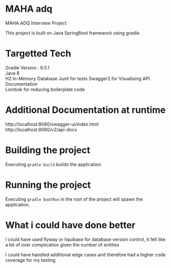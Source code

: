 # MAHA adq
MAHA ADQ Interview Project  

This project is built on Java SpringBoot framework using gradle.  

# Targetted Tech
Gradle Version : 6.5.1  
Java 8  
H2 In-Memory Database 
Junit for tests 
Swagger2 for Visualising API Documentation  
Lombok for reducing boilerplate code  

# Additional Documentation at runtime

http://localhost:8080/swagger-ui/index.html  
http://localhost:8080/v2/api-docs  
 
# Building the project
Executing `gradle build` builds the application

# Running the project
Executing `gradle bootRun` in the root of the project will spawn the application.

# What i could have done better

I could have used flyway or liquibase for database version control, 
it felt like a bit of over complication given the number of entities

I could have handled additional edge cases and therefore had a higher code coverage for my testing



